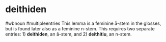 # deithiden
#wbnoun
#multipleentries
This lemma is a feminine ā-stem in the glosses, but is found later also as a feminine n-stem. This requires two separate entries: 1) **deithiden**, an ā-stem, and 2) **deithitiu**, an n-stem.